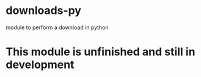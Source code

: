 # downloads-py
module to perform a download in python

# This module is unfinished and still in development
